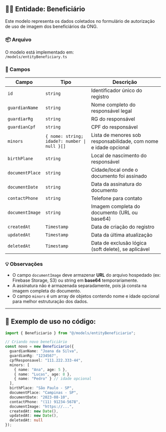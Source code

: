 ## 🧍‍♀️ Entidade: Beneficiário

Este modelo representa os dados coletados no formulário de autorização de uso de imagem dos beneficiários da ONG.

### 📦 Arquivo
O modelo está implementado em:  
`/models/entityBeneficiary.ts`

### 🧾 Campos

| Campo               | Tipo         | Descrição |
|---------------------|--------------|-----------|
| `id`                | `string`     | Identificador único do registro |
| `guardianName`   | `string`     | Nome completo do responsável legal |
| `guardiarRg`     | `string`     | RG do responsável |
| `guardianCpf`    | `string`     | CPF do responsável |
| `minors`           | `{ nome: string; idade?: number \| null }[]` | Lista de menores sob responsabilidade, com nome e idade opcional |
| `birthPlane`   | `string`     | Local de nascimento do responsável |
| `documentPlace`    | `string`     | Cidade/local onde o documento foi assinado |
| `documentDate`     | `string`     | Data da assinatura do documento |
| `contactPhone`   | `string`     | Telefone para contato |
| `documentImage`   | `string`     | Imagem completa do documento (URL ou base64) |
| `createdAt`         | `Timestamp`  | Data de criação do registro |
| `updatedAt`         | `Timestamp`  | Data da última atualização |
| `deletedAt`         | `Timestamp`  | Data de exclusão lógica (soft delete), se aplicável |

### 💡 Observações

- O campo `documentImage` deve armazenar **URL** do arquivo hospedado (ex: Firebase Storage, S3) ou string em **base64** temporariamente.
- A assinatura não é armazenada separadamente, pois já consta na imagem completa do documento.
- O campo `minors` é um array de objetos contendo nome e idade opcional para melhor estruturação dos dados.

---

## 📁 Exemplo de uso no código:

```ts
import { Beneficiario } from "@/models/entityBeneficiario";

// Criando novo beneficiário
const novo = new Beneficiario({
  guardianName: "Joana da Silva",
  guardianRg: "1234567",
  cpfResponsavel: "111.222.333-44",
  minors: [
    { name: "Ana", age: 5 },
    { name: "Lucas", age: 8 },
    { name: "Pedro" } // idade opcional
  ],
  birthPlace: "São Paulo - SP",
  documentPlace: "Campinas - SP",
  documentDate: "2023-08-10",
  contactPhone: "(11) 91234-5678",
  documentImage: "https://...",
  createdAt: new Date(),
  updatedAt: new Date(),
  deletedAt: null
});




